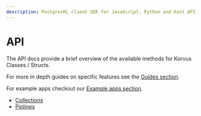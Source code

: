 ```yaml
---
description: PostgresML client SDK for JavaScript, Python and Rust API.
---
```


# API

The API docs provide a brief overview of the available methods for Korvus Classes / Structs.

For more in depth guides on specific features see the [Guides section](../guides/).

For example apps checkout our [Example apps section](../example-apps/).

- [Collections](collections)
- [Piplines](pipelines)
